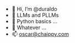 - 👋 Hi, I’m @duraldo
- 👀 LLMs and PLLMs
- 🌱 Python basics ...
- 💞️ Whatever ...
- 📫 oscar@chaippy.com

<!---
duraldo/duraldo is a ✨ special ✨ repository because its `README.md` (this file) appears on your GitHub profile.
You can click the Preview link to take a look at your changes.
--->
